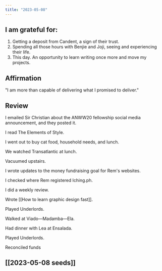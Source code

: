 ```yaml
---
title: "2023-05-08"
---
```

## I am grateful for:
1. Getting a deposit from Candent, a sign of their trust.
2. Spending all those hours with Benjie and Joji, seeing and experiencing their life.
3. This day. An opportunity to learn writing once more and move my projects.

## Affirmation

"I am more than capable of delivering what I promised to deliver."

## Review

I emailed Sir Christian about the ANWW20 fellowship social media announcement, and they posted it.

I read The Elements of Style.

I went out to buy cat food, household needs, and lunch.

We watched Transatlantic at lunch.

Vacuumed upstairs.

I wrote updates to the money fundraising goal for Rem's websites.

I checked where Rem registered Iching.ph.

I did a weekly review.

Wrote [[How to learn graphic design fast]].

Played Underlords.

Walked at Viado—Madamba—Ela.

Had dinner with Lea at Ensalada.

Played Underlords.

Reconciled funds

## [[2023-05-08 seeds]]
